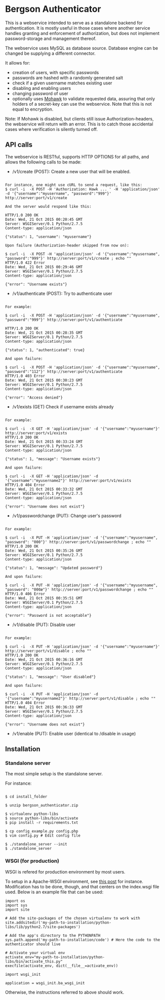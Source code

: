 # Bergson Authenticator

This is a webservice intended to serve as a standalone backend for authentication. It is mostly useful in those cases where another service handles granting and enforcement of authorization, but does not implement password-storage and management thereof. 

The webservice uses MySQL as database source. Database engine can be changed be supplying a different connector.

It allows for:
- creation of users, with specific passwords
- passwords are hashed with a randomly generated salt
- check if a given username matches existing user 
- disabling and enabling users 
- changing password of user
- optionally uses [Mohawk](https://github.com/kumar303/mohawk/) to validate requested data, assuring that only holders of a secret-key can use the webservice. Note that this is not equal to encryption.

Note: If Mohawk is disabled, but clients still issue Authorization-headers, the webservice will return with an error. This is to catch those accidental cases where verification is silently turned off. 

## API calls

The webservice is RESTful, supports HTTP OPTIONS for all paths, and allows the following calls to be made:

- /v1/create (POST): Create a new user that will be enabled.


``` 

For instance, one might use cURL to send a request, like this:
$ curl -i  -X POST -H 'Authorization: Hawk ... ' -H 'application/json' -d '{"username":"myusername", "password":"999"}' http://server:port/v1/create 

And the server would respond like this:

HTTP/1.0 200 OK
Date: Wed, 21 Oct 2015 00:20:45 GMT
Server: WSGIServer/0.1 Python/2.7.5
Content-type: application/json

{"status": 1, "username": "myusername"}

Upon failure (Authorization-header skipped from now on):

$ curl -i  -X POST -H 'application/json' -d '{"username":"myusername", "password":"999"}' http://server:port/v1/create ; echo ""
HTTP/1.0 422 Error
Date: Wed, 21 Oct 2015 00:29:46 GMT
Server: WSGIServer/0.1 Python/2.7.5
Content-type: application/json

{"error": "Username exists"}

```

- /v1/authenticate (POST): Try to authenticate user

``` 

For example:

$ curl -i  -X POST -H 'application/json' -d '{"username":"myusername", "password":"999"}' http://server:port/v1/authenticate 

HTTP/1.0 200 OK
Date: Wed, 21 Oct 2015 00:28:35 GMT
Server: WSGIServer/0.1 Python/2.7.5
Content-type: application/json

{"status": 1, "authenticated": true}

And upon failure:

$ curl -i  -X POST -H 'application/json' -d '{"username":"myusername", "password":"112"}' http://server:port/v1/authenticate 
HTTP/1.0 403 Error
Date: Wed, 21 Oct 2015 00:30:23 GMT
Server: WSGIServer/0.1 Python/2.7.5
Content-type: application/json

{"error": "Access denied"}

```

- /v1/exists (GET) Check if username exists already

```

For example:

$ curl -i  -X GET -H 'application/json' -d '{"username":"myusername"}' http://server:port/v1/exists 
HTTP/1.0 200 OK
Date: Wed, 21 Oct 2015 00:33:24 GMT
Server: WSGIServer/0.1 Python/2.7.5
Content-type: application/json

{"status": 1, "message": "Username exists"}

And upon failure:

$ curl -i  -X GET -H 'application/json' -d '{"username":"myusername2"}' http://server:port/v1/exists 
HTTP/1.0 404 Error
Date: Wed, 21 Oct 2015 00:33:32 GMT
Server: WSGIServer/0.1 Python/2.7.5
Content-type: application/json

{"error": "Username does not exist"}

```

- /v1/passwordchange (PUT): Change user's password 

```

For example:

$ curl -i  -X PUT -H 'application/json' -d '{"username":"myusername", "password": "000"}' http://server:port/v1/passwordchange ; echo ""
HTTP/1.0 200 OK
Date: Wed, 21 Oct 2015 00:35:26 GMT
Server: WSGIServer/0.1 Python/2.7.5
Content-type: application/json

{"status": 1, "message": "Updated password"}

And upon failure:

$ curl -i  -X PUT -H 'application/json' -d '{"username":"myusername", "password": "000æ"}' http://server:port/v1/passwordchange ; echo ""
HTTP/1.0 406 Error
Date: Wed, 21 Oct 2015 00:35:51 GMT
Server: WSGIServer/0.1 Python/2.7.5
Content-type: application/json

{"error": "Password is not acceptable"}

```

- /v1/disable (PUT): Disable user

```

For example:

$ curl -i  -X PUT -H 'application/json' -d '{"username":"myusername"}' http://server:port/v1/disable ; echo ""
HTTP/1.0 200 OK
Date: Wed, 21 Oct 2015 00:36:16 GMT
Server: WSGIServer/0.1 Python/2.7.5
Content-type: application/json

{"status": 1, "message": "User disabled"}

And upon failure:

$ curl -i  -X PUT -H 'application/json' -d '{"username":"myusername2"}' http://server:port/v1/disable ; echo ""
HTTP/1.0 404 Error
Date: Wed, 21 Oct 2015 00:36:33 GMT
Server: WSGIServer/0.1 Python/2.7.5
Content-type: application/json

{"error": "Username does not exist"}

```

- /v1/enable (PUT): Enable user (identical to /disable in usage)

## Installation

### Standalone server

The most simple setup is the standalone server. 

For instance:

```

$ cd install_folder 

$ unzip bergson_authenticator.zip

$ virtualenv python-libs
$ source python-libs/bin/activate
$ pip install -r requirements.txt

$ cp config_example.py config.php
$ vim config.py # Edit config file

$ ./standalone_server --init
$ ./standalone_server

```

### WSGI (for production)

WSGI is refered for production environment by most users.

To setup in a Apache-WSGI environment, see [this post](http://thecodeship.com/deployment/deploy-django-apache-virtualenv-and-mod_wsgi/) for instance. Modification has to be done, though, and that centers on the index.wsgi file used. Below is an example file that can be used:

```
import os
import sys
import site

# Add the site-packages of the chosen virtualenv to work with
site.addsitedir('my-path-to-installation/python-libs/lib/python2.7/site-packages')

# Add the app's directory to the PYTHONPATH
sys.path.append('my-path-to-installation/code') # Here the code to the authenticator should live

# Activate your virtual env
activate_env="my-path-to-installation/python-libs/bin/activate_this.py"
execfile(activate_env, dict(__file__=activate_env))

import wsgi_init

application = wsgi_init.ba_wsgi_init
```

Otherwise, the instructions referred to above should work.

